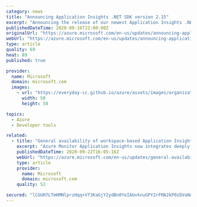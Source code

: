 ```yaml
---
category: news
title: "Announcing Application Insights .NET SDK version 2.15"
excerpt: "Announcing the release of our newest Application Insights .NET SDK version 2.15. This release is directly in response to customer feedback and introduces a new set of features and bug fixes."
publishedDateTime: 2020-09-16T22:00:00Z
originalUrl: "https://azure.microsoft.com/en-us/updates/announcing-application-insights-net-sdk-version-215/"
webUrl: "https://azure.microsoft.com/en-us/updates/announcing-application-insights-net-sdk-version-215/"
type: article
quality: 69
heat: 89
published: true

provider:
  name: Microsoft
  domain: microsoft.com
  images:
    - url: "https://everyday-cc.github.io/azure/assets/images/organizations/microsoft.com-50x50.jpg"
      width: 50
      height: 50

topics:
  - Azure
  - Developer tools

related:
  - title: "General availability of workspace-based Application Insights"
    excerpt: "Azure Monitor Application Insights now integrates deeply with Log Analytics for a unified workspace-based mode enabling you to store your app logs and your platform/infrastructure logs together in one place. "
    publishedDateTime: 2020-09-22T16:05:16Z
    webUrl: "https://azure.microsoft.com/en-us/updates/general-availability-of-workspacebased-application-insights/"
    type: article
    provider:
      name: Microsoft
      domain: microsoft.com
    quality: 52

secured: "lCGUH7LTmHMNlprzHqq+Vf3KaGjY2ydBn0YeIAUvknuGPY2rFMA2kP0zDVaNuHTJhIpChWrfyWz010Eu5t2+kAKz83s3ctwYwBx+Y6+dieUxzAQZA3ShAn1JjupPalZajsayhEsG5ZSKYjvKuLASm6y9f8cD5PVhhIlIK8idXboni0/fgxChyBCq+olnJvQP4p8j1B+AZghURwYqtGBL6HUOhAnrfhZIzAOjI8kYcJ4wx8RL/n9AMAMIpA0cCsmHt/mPTpt8zsVwHN18P0XfjFzcXsN0fIb/XelIJOLMixIXqleVasPMM1khK8pbj1YsVJV5MkoMbozFjlvVdE0zsRYuWDK3OerBCytzzGv07Cw=;6bF9CJbhhYaSLQsKUK47Mg=="
---
```


